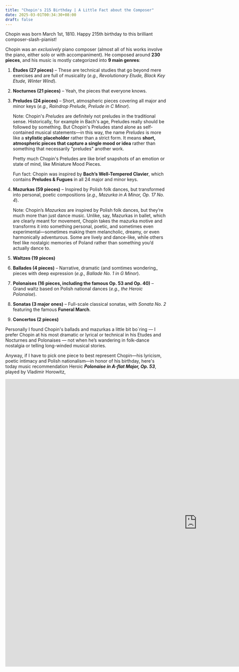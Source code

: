 ```yaml
---
title: "Chopin's 215 Birthday | A Little Fact about the Composer"
date: 2025-03-01T00:34:30+08:00
draft: false
---
```


Chopin was born March 1st, 1810. Happy 215th birthday to this brilliant composer-slash-pianist!

Chopin was an *exclusively* piano composer (almost all of his works involve the piano, either solo or with accompaniment). He composed around **230 pieces**, and his music is mostly categorized into **9 main genres**:

1. **Études (27 pieces)** – These are technical studies that go beyond mere exercises and are full of musicality (*e.g., Revolutionary Etude, Black Key Etude, Winter Wind*).

2. **Nocturnes (21 pieces)** – Yeah, the pieces that everyone knows.

3. **Preludes (24 pieces)** – Short, atmospheric pieces covering all major and minor keys (*e.g., Raindrop Prelude, Prelude in C Minor*).

    Note: Chopin's *Preludes* are definitely not preludes in the traditional sense. Historically, for example in Bach's age, Preludes really should be followed by something. But Chopin's Preludes stand alone as self-contained musical statements—in this way, the name *Preludes* is more like a **stylistic placeholder** rather than a strict form. It means **short, atmospheric pieces that capture a single mood or idea** rather than something that necessarily "preludes" another work.

    Pretty much Chopin's Preludes are like brief snapshots of an emotion or state of mind, like Miniature Mood Pieces.

    Fun fact: Chopin was inspired by **Bach’s Well-Tempered Clavier**, which contains **Preludes & Fugues** in all 24 major and minor keys.

4. **Mazurkas (59 pieces)** – Inspired by Polish folk dances, but transformed into personal, poetic compositions (*e.g., Mazurka in A Minor, Op. 17 No. 4*).

    Note: Chopin’s *Mazurkas* are inspired by Polish folk dances, but they’re much more than just dance music. Unlike, say, Mazurkas in ballet, which are clearly meant for movement, Chopin takes the mazurka motive and transforms it into something personal, poetic, and sometimes even experimental—sometimes making them melancholic, dreamy, or even harmonically adventurous. Some are lively and dance-like, while others feel like nostalgic memories of Poland rather than something you’d actually dance to.

5. **Waltzes (19 pieces)**

6. **Ballades (4 pieces)** – Narrative, dramatic (and somtimes wondering_ pieces with deep expression (*e.g., Ballade No. 1 in G Minor*).

7. **Polonaises (16 pieces, including the famous Op. 53 and Op. 40)** – Grand waltz based on Polish national dances (*e.g., the Heroic Polonaise*).

8. **Sonatas (3 major ones)** – Full-scale classical sonatas, with *Sonata No. 2* featuring the famous **Funeral March**.

9. **Concertos (2 pieces)**

Personally I found Chopin's ballads and mazurkas a little bit bo`ring — I prefer Chopin at his most dramatic or lyrical or technical in his Etudes and Nocturnes and Polonaises — not when he’s wandering in folk-dance nostalgia or telling long-winded musical stories.

Anyway, if I have to pick one piece to best represent Chopin—his lyricism, poetic intimacy and Polish nationalism—in honor of his birthday, here's today music recommendation Heroic ***Polonaise in A-flat Major, Op. 53***, played by Vladimir Horowitz,

<iframe width="1200" height="900" src="https://www.youtube.com/embed/p1-uOCXQ_0I?si=85aQEiCEI3r4wZUA" align="center" title="YouTube video player" frameborder="0" allow="accelerometer; autoplay; clipboard-write; encrypted-media; gyroscope; picture-in-picture; web-share" referrerpolicy="strict-origin-when-cross-origin" allowfullscreen></iframe>

